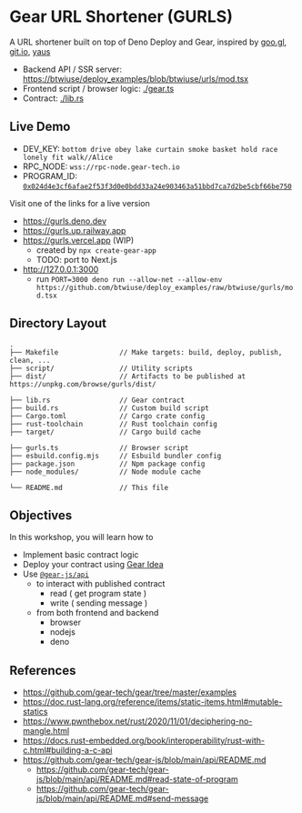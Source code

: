 # Gear URL Shortener (GURLS)

A URL shortener built on top of Deno Deploy and Gear, inspired by [goo.gl](https://goo.gl), [git.io](https://git.io), [yaus](https://github.com/denoland/deploy_examples/tree/main/yaus)

- Backend API / SSR server: [https://btwiuse/deploy_examples/blob/btwiuse/urls/mod.tsx](https://github.com/btwiuse/deploy_examples/blob/btwiuse/gurls/mod.tsx)
- Frontend script / browser logic: [./gear.ts](./gear.ts)
- Contract: [./lib.rs](./lib.rs)

## Live Demo

- DEV_KEY: `bottom drive obey lake curtain smoke basket hold race lonely fit walk//Alice`
- RPC_NODE: `wss://rpc-node.gear-tech.io`
- PROGRAM_ID: [`0x024d4e3cf6afae2f53f3d0e0bdd33a24e903463a51bbd7ca7d2be5cbf66be750`](https://idea.gear-tech.io/programs/0x024d4e3cf6afae2f53f3d0e0bdd33a24e903463a51bbd7ca7d2be5cbf66be750)

Visit one of the links for a live version

- https://gurls.deno.dev
- https://gurls.up.railway.app
- https://gurls.vercel.app (WIP)
  - created by `npx create-gear-app`
  - TODO: port to Next.js
- http://127.0.0.1:3000
  - run `PORT=3000 deno run --allow-net --allow-env https://github.com/btwiuse/deploy_examples/raw/btwiuse/gurls/mod.tsx`


## Directory Layout
```
.
├── Makefile               // Make targets: build, deploy, publish, clean, ...
├── script/                // Utility scripts
├── dist/                  // Artifacts to be published at https://unpkg.com/browse/gurls/dist/

├── lib.rs                 // Gear contract
├── build.rs               // Custom build script
├── Cargo.toml             // Cargo crate config
├── rust-toolchain         // Rust toolchain config
├── target/                // Cargo build cache

├── gurls.ts               // Browser script
├── esbuild.config.mjs     // Esbuild bundler config
├── package.json           // Npm package config
├── node_modules/          // Node module cache

└── README.md              // This file
```

## Objectives

In this workshop, you will learn how to

- Implement basic contract logic
- Deploy your contract using [Gear Idea](https://idea.gear-tech.io)
- Use [`@gear-js/api`](https://www.npmjs.com/package/@gear-js/api)
  - to interact with published contract
    - read ( get program state )
    - write ( sending message )
  - from both frontend and backend
    - browser
    - nodejs
    - deno

## References

- https://github.com/gear-tech/gear/tree/master/examples
- https://doc.rust-lang.org/reference/items/static-items.html#mutable-statics
- https://www.pwnthebox.net/rust/2020/11/01/deciphering-no-mangle.html
- https://docs.rust-embedded.org/book/interoperability/rust-with-c.html#building-a-c-api
- https://github.com/gear-tech/gear-js/blob/main/api/README.md
  - https://github.com/gear-tech/gear-js/blob/main/api/README.md#read-state-of-program
  - https://github.com/gear-tech/gear-js/blob/main/api/README.md#send-message
